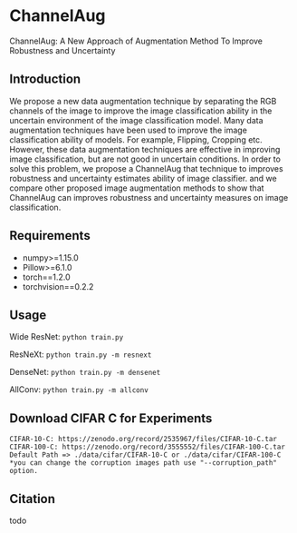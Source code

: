 # ChannelAug
ChannelAug: A New Approach of Augmentation Method To Improve Robustness and Uncertainty

## Introduction
We propose a new data augmentation technique by separating the RGB channels of the image to improve the image classification ability in the uncertain environment of the image classification model. Many data augmentation techniques have been used to improve the image classification ability of models. For example, Flipping, Cropping etc. However, these data augmentation techniques are effective in improving image classification, but are not good in uncertain conditions. In order to solve this problem, we propose a ChannelAug that technique to improves robustness and uncertainty estimates ability of image classifier. and we compare other proposed image augmentation methods to show that ChannelAug can improves robustness and uncertainty measures on image classification.

## Requirements

*   numpy>=1.15.0
*   Pillow>=6.1.0
*   torch==1.2.0
*   torchvision==0.2.2

## Usage

Wide ResNet: `python train.py`

ResNeXt: `python train.py -m resnext`

DenseNet: `python train.py -m densenet`

AllConv: `python train.py -m allconv`

## Download CIFAR C for Experiments

    CIFAR-10-C: https://zenodo.org/record/2535967/files/CIFAR-10-C.tar
    CIFAR-100-C: https://zenodo.org/record/3555552/files/CIFAR-100-C.tar
    Default Path => ./data/cifar/CIFAR-10-C or ./data/cifar/CIFAR-100-C
    *you can change the corruption images path use "--corruption_path" option.

## Citation

todo